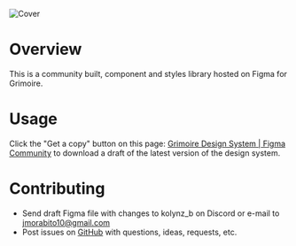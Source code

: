 ![Cover](/assets/design-banner.png)

# Overview

This is a community built, component and styles library hosted on Figma for Grimoire.

# Usage

Click the "Get a copy" button on this page: [Grimoire Design System | Figma Community](https://www.figma.com/file/5IF4WStPtqjOAeRJaraB4M/Grimoire?type=design&node-id=37%3A1785&t=tmPvurpn8X2oONx6-1) to download a draft of the latest version of the design system.

# Contributing

- Send draft Figma file with changes to kolynz_b on Discord or e-mail to jmorabito10@gmail.com
- Post issues on [GitHub](https://github.com/kolynzb/Grimoire/) with questions, ideas, requests, etc.
